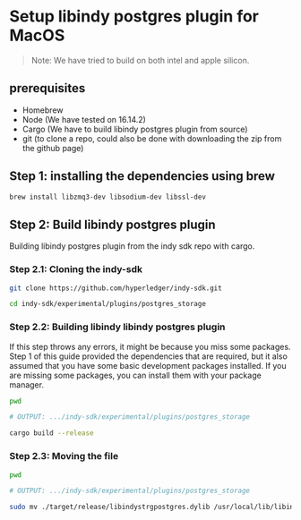 # Setup libindy postgres plugin for MacOS

> Note: We have tried to build on both intel and apple silicon.

## prerequisites

- Homebrew
- Node (We have tested on 16.14.2)
- Cargo (We have to build libindy postgres plugin from source)
- git (to clone a repo, could also be done with downloading the zip from the github page)

## Step 1: installing the dependencies using brew

```sh
brew install libzmq3-dev libsodium-dev libssl-dev
```

## Step 2: Build libindy postgres plugin

Building libindy postgres plugin from the indy sdk repo with cargo.

### Step 2.1: Cloning the indy-sdk

```sh
git clone https://github.com/hyperledger/indy-sdk.git

cd indy-sdk/experimental/plugins/postgres_storage
```

### Step 2.2: Building libindy libindy postgres plugin

If this step throws any errors, it might be because you miss some packages. Step 1 of this guide provided the dependencies that are required, but it also assumed that you have some basic development packages installed. If you are missing some packages, you can install them with your package manager.

```sh
pwd

# OUTPUT: .../indy-sdk/experimental/plugins/postgres_storage

cargo build --release
```

### Step 2.3: Moving the file

```sh
pwd

# OUTPUT: .../indy-sdk/experimental/plugins/postgres_storage

sudo mv ./target/release/libindystrgpostgres.dylib /usr/local/lib/libindystrgpostgres.dylib
```
